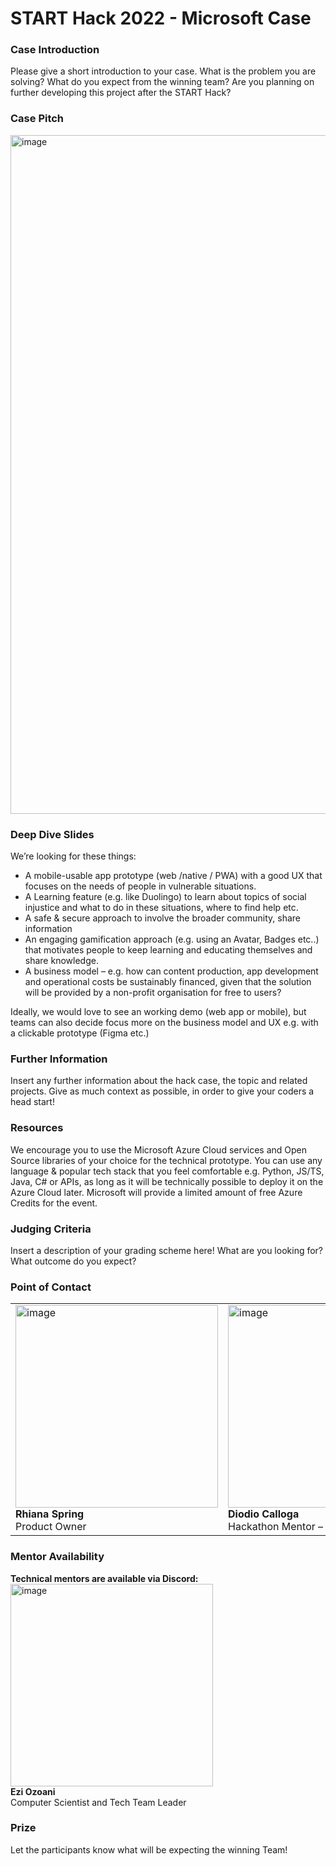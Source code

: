 # START Hack 2022 - Microsoft Case 

### Case Introduction
Please give a short introduction to your case.
What is the problem you are solving?
What do you expect from the winning team?
Are you planning on further developing this project after the START Hack?

### Case Pitch
<img width="1086" alt="image" src="https://user-images.githubusercontent.com/88054163/158152544-7c509cc1-3ddb-4e7b-ad07-afabe199748c.png">

### Deep Dive Slides
We’re looking for these things: 
-	A mobile-usable app prototype (web /native / PWA) with a good UX that focuses on the needs of people in vulnerable situations. 
-	A Learning feature (e.g. like Duolingo) to learn about topics of social injustice and what to do in these situations, where to find help etc.
-	A safe & secure approach to involve the broader community, share information 
-	An engaging gamification approach (e.g. using an Avatar, Badges etc..) that motivates people to keep learning and educating themselves and share knowledge.
-	A business model – e.g. how can content production, app development and operational costs be sustainably financed, given that the solution will be provided by a non-profit organisation for free to users?

Ideally, we would love to see an working demo (web app or mobile), but teams can also decide focus more on the business model and UX e.g. with a clickable prototype (Figma etc.)


### Further Information
Insert any further information about the hack case, the topic and related projects.
Give as much context as possible, in order to give your coders a head start!

### Resources
We encourage you to use the Microsoft Azure Cloud services and Open Source libraries of your choice for the technical prototype. You can use any language & popular tech stack that you feel comfortable e.g. Python, JS/TS, Java, C# or APIs, as long as it will be technically possible to deploy it on the Azure Cloud later.
Microsoft will provide a limited amount of free Azure Credits for the event.


### Judging Criteria
Insert a description of your grading scheme here! What are you looking for? What outcome do you expect?

### Point of Contact
<table><tr><td>
  <img width="324" alt="image" src="https://user-images.githubusercontent.com/88054163/158151783-57c6ce27-9e39-4b8b-9969-9e9383b80e3a.png">
<br>
<b> Rhiana Spring</b><br>
Product Owner
  </td>
  <td>

<img height="324" alt="image" src="https://user-images.githubusercontent.com/88054163/158150384-b3ebf466-0a53-42c9-aeee-c658e7e2ee7f.png">
<br><b> Diodio Calloga</b><br>
Hackathon Mentor – Strategy
  </td>
  <td>
<img width="324" alt="image" src="https://user-images.githubusercontent.com/88054163/158151152-91ff23a0-f3e7-4d85-b538-01ad8dc96c9f.png">
   <br> <b> Gilda Fernandez-Concha </b><br>
Hackathon Mentor – Data Science 
  </td></tr></table>


### Mentor Availability
<b>Technical mentors are available via Discord:</b> <br>
<img width="324" alt="image" src="https://user-images.githubusercontent.com/88054163/158152860-50678935-9e6e-4808-9ed6-2a975ab95f82.png">
<br>
<b>Ezi Ozoani</b> <br>
Computer Scientist and Tech Team Leader 

### Prize
Let the participants know what will be expecting the winning Team!
